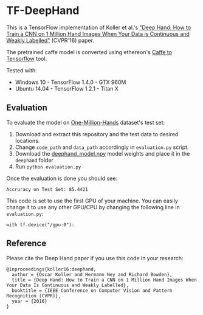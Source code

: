 # TF-DeepHand

This is a TensorFlow implementation of Koller et al.'s ["Deep Hand: How to Train a CNN on 1 Million Hand Images When Your Data is Continuous and Weakly Labelled"](http://www-i6.informatik.rwth-aachen.de/~koller/1miohands/) (CVPR'16) paper.

The pretrained caffe model is converted using ethereon's [Caffe to Tensorflow](https://github.com/ethereon/caffe-tensorflow) tool.

Tested with:

* Windows 10   - TensorFlow 1.4.0 - GTX 960M
* Ubuntu 14.04 - TensorFlow 1.2.1 - Titan X
## Evaluation
To evaluate the model on [One-Million-Hands](https://www-i6.informatik.rwth-aachen.de/~koller/1miohands-data/) dataset's test set:

1. Download and extract this repository and the test data to desired locations.
2. Change `code_path`  and `data_path` accordingly in `evaluation.py` script.
3. Download the [deephand_model.npy](http://cihancamgoz.com/files/tf-deephand/deephand_model.npy) model weights and place it in the `deephand` folder
4. Run `python evaluation.py`

Once the evaluation is done you should see:

    Accruracy on Test Set: 85.4421

This code is set to use the first GPU of your machine. You can easily change it to use any other GPU/CPU by changing the following line in `evaluation.py`:

    with tf.device("/gpu:0"):

## Reference
Please cite the Deep Hand paper if you use this code in your research:

    @inproceedings{koller16:deephand,
      author = {Oscar Koller and Hermann Ney and Richard Bowden},
      title = {Deep Hand: How to Train a CNN on 1 Million Hand Images When Your Data Is Continuous and Weakly Labelled},
      booktitle = {IEEE Conference on Computer Vision and Pattern Recognition (CVPR)},
      year = {2016}
    }
